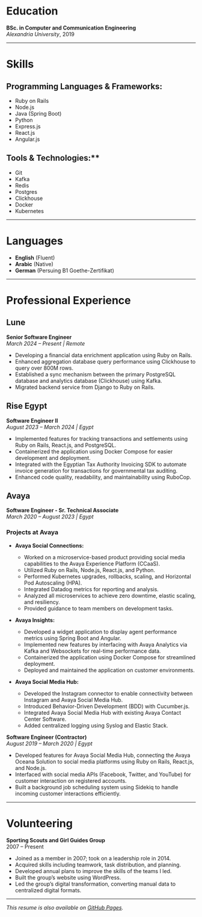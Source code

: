 # Education
**BSc. in Computer and Communication Engineering**  
*Alexandria University*, 2019

---

# Skills
## Programming Languages & Frameworks:
- Ruby on Rails
- Node.js
- Java (Spring Boot)
- Python
- Express.js
- React.js
- Angular.js
## Tools & Technologies:** 
- Git
- Kafka
- Redis
- Postgres
- Clickhouse
- Docker
- Kubernetes

---

# Languages
- **English** (Fluent)
- **Arabic** (Native)
- **German** (Persuing B1 Goethe-Zertifikat)

---

# Professional Experience

## Lune
**Senior Software Engineer**  
*March 2024 – Present | Remote*  
- Developing a financial data enrichment application using Ruby on Rails.
- Enhanced aggregation database query performance using Clickhouse to query over 800M rows.
- Established a sync mechanism between the primary PostgreSQL database and analytics database (Clickhouse) using Kafka.
- Migrated backend service from Django to Ruby on Rails.

## Rise Egypt
**Software Engineer II**  
*August 2023 – March 2024 | Egypt*  
- Implemented features for tracking transactions and settlements using Ruby on Rails, React.js, and PostgreSQL.
- Containerized the application using Docker Compose for easier development and deployment.
- Integrated with the Egyptian Tax Authority Invoicing SDK to automate invoice generation for transactions for governmental tax auditing.
- Enhanced code quality, readability, and maintainability using RuboCop.

## Avaya
**Software Engineer - Sr. Technical Associate**  
*March 2020 – August 2023 | Egypt*  

### Projects at Avaya
- **Avaya Social Connections:**  
    - Worked on a microservice-based product providing social media capabilities to the Avaya Experience Platform (CCaaS).
    - Utilized Ruby on Rails, Node.js, React.js, and Python.
    - Performed Kubernetes upgrades, rollbacks, scaling, and Horizontal Pod Autoscaling (HPA).
    - Integrated Datadog metrics for reporting and analysis.
    - Analyzed all microservices to achieve zero downtime, elastic scaling, and resiliency.
    - Provided guidance to team members on development tasks.

- **Avaya Insights:**  
    - Developed a widget application to display agent performance metrics using Spring Boot and Angular.
    - Implemented new features by interfacing with Avaya Analytics via Kafka and Websockets for real-time performance data.
    - Containerized the application using Docker Compose for streamlined deployment.
    - Deployed and maintained the application on customer environments.

- **Avaya Social Media Hub:**  
    - Developed the Instagram connector to enable connectivity between Instagram and Avaya Social Media Hub.
    - Introduced Behavior-Driven Development (BDD) with Cucumber.js.
    - Integrated Avaya Social Media Hub with existing Avaya Contact Center Software.
    - Added centralized logging using Syslog and Elastic Stack.

**Software Engineer (Contractor)**  
*August 2019 – March 2020 | Egypt*  
- Developed features for Avaya Social Media Hub, connecting the Avaya Oceana Solution to social media platforms using Ruby on Rails, React.js, and Node.js.
- Interfaced with social media APIs (Facebook, Twitter, and YouTube) for customer interaction on registered accounts.
- Built a background job scheduling system using Sidekiq to handle incoming customer interactions efficiently.

---

# Volunteering
**Sporting Scouts and Girl Guides Group**  
2007 – Present  
- Joined as a member in 2007; took on a leadership role in 2014.
- Acquired skills including teamwork, task distribution, and planning.
- Developed annual plans to improve the skills of the teams I led.
- Built the group’s website using WordPress.
- Led the group’s digital transformation, converting manual data to centralized digital formats.

---

*This resume is also available on [GitHub Pages](https://github.com/kareemhossam).*
